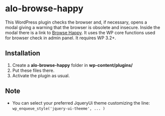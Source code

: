 alo-browse-happy
================

This WordPress plugin checks the browser and, if necessary, opens a modal giving a warning that the browser is obsolete and insecure.
Inside the modal there is a link to [Browse Happy](http://browsehappy.com/).
It uses the WP core functions used for browser check in admin panel. It requires WP 3.2+.

## Installation
1. Create a **alo-browse-happy** folder in **wp-content/plugins/**
2. Put these files there.
3. Activate the plugin as usual.


## Note
* You can select your preferred JqueryUi theme customizing the line: `wp_enqueue_style('jquery-ui-theeme', ... )`
